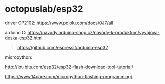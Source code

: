 # octopuslab/esp32

driver CP2102: https://www.pololu.com/docs/0J7/all

arduino C: https://navody.arduino-shop.cz/navody-k-produktum/vyvojova-deska-esp32.html
> https://github.com/espressif/arduino-esp32

micropython:

http://iot-bits.com/esp32/esp32-flash-download-tool-tutorial/

https://www.14core.com/micropython-flashing-programming/


